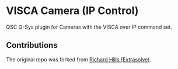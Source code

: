 # VISCA Camera (IP Control)
QSC Q-Sys plugin for Cameras with the VISCA over IP command set.

## Contributions
The original repo was forked from [Richard Hills (Extrasolve)](https://bitbucket.org/Extrasolve/visca_ip).
